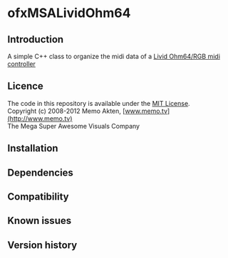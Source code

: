 ofxMSALividOhm64
=====================================

Introduction
------------
A simple C++ class to organize the midi data of a [Livid Ohm64/RGB midi controller](http://lividinstruments.com/hardware_ohmrgb.php)

Licence
-------
The code in this repository is available under the [MIT License](https://secure.wikimedia.org/wikipedia/en/wiki/Mit_license).  
Copyright (c) 2008-2012 Memo Akten, [www.memo.tv](http://www.memo.tv)  
The Mega Super Awesome Visuals Company


Installation
------------

Dependencies
------------

Compatibility
------------

Known issues
------------

Version history
------------
